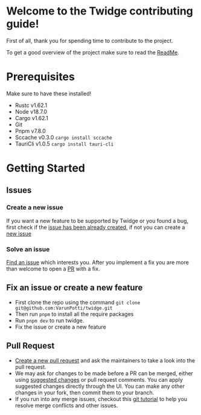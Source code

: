 # Welcome to the Twidge contributing guide!

First of all, thank you for spending time to contribute to the project.

To get a good overview of the project make sure to read the [ReadMe](https://github.com/VarunPotti/twidge/blob/master/README.md).

# Prerequisites

Make sure to have these installed!

-   Rustc v1.62.1
-   Node v18.7.0
-   Cargo v1.62.1
-   Git
-   Pnpm v7.8.0
-   Sccache v0.3.0 `cargo install sccache`
-   TauriCli v1.0.5 `cargo install tauri-cli`

# Getting Started

## Issues

### Create a new issue

If you want a new feature to be supported by Twidge or you found a bug, first check if the [issue has been already created](https://docs.github.com/en/github/searching-for-information-on-github/searching-on-github/searching-issues-and-pull-requests#search-by-the-title-body-or-comments), if not you can create a [new issue](https://github.com/VarunPotti/twidge/issues/new)

### Solve an issue

[Find an issue](https://github.com/VarunPotti/twidge/issues) which interests you. After you implement a fix you are more than welcome to open a [PR](https://github.com/VarunPotti/twidge/pulls) with a fix.

## Fix an issue or create a new feature

-   First clone the repo using the command `git clone git@github.com:VarunPotti/twidge.git`
-   Then run `pnpm` to install all the require packages
-   Run `pnpm dev` to run twidge.
-   Fix the issue or create a new feature

## Pull Request

-   [Create a new pull request](https://docs.github.com/en/pull-requests/collaborating-with-pull-requests/proposing-changes-to-your-work-with-pull-requests/creating-a-pull-request) and ask the maintainers to take a look into the pull request.
-   We may ask for changes to be made before a PR can be merged, either using [suggested changes](https://docs.github.com/en/github/collaborating-with-issues-and-pull-requests/incorporating-feedback-in-your-pull-request) or pull request comments. You can apply suggested changes directly through the UI. You can make any other changes in your fork, then commit them to your branch.
-   If you run into any merge issues, checkout this [git tutorial](https://lab.github.com/githubtraining/managing-merge-conflicts) to help you resolve merge conflicts and other issues.
